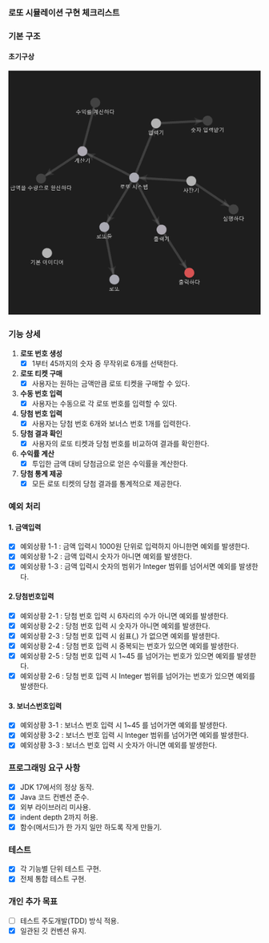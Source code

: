 ### **로또 시뮬레이션 구현 체크리스트**

### **기본 구조**

#### 초기구상

![img.png](img.png)

### **기능 상세**

1. **로또 번호 생성**
    - [x] 1부터 45까지의 숫자 중 무작위로 6개를 선택한다.
2. **로또 티켓 구매**
    - [x] 사용자는 원하는 금액만큼 로또 티켓을 구매할 수 있다.
3. **수동 번호 입력**
    - [x] 사용자는 수동으로 각 로또 번호를 입력할 수 있다.
4. **당첨 번호 입력**
    - [x] 사용자는 당첨 번호 6개와 보너스 번호 1개를 입력한다.
5. **당첨 결과 확인**
    - [x] 사용자의 로또 티켓과 당첨 번호를 비교하여 결과를 확인한다.
6. **수익률 계산**
    - [x] 투입한 금액 대비 당첨금으로 얻은 수익률을 계산한다.
7. **당첨 통계 제공**
    - [x] 모든 로또 티켓의 당첨 결과를 통계적으로 제공한다.

### **예외 처리**

#### 1. 금액입력

- [x] 예외상황 1-1 : 금액 입력시 1000원 단위로 입력하지 아니한면 예외를 발생한다.
- [x] 예외상황 1-2 : 금액 입력시 숫자가 아니면 예외를 발생한다.
- [x] 예외상황 1-3 : 금액 입력시 숫자의 범위가 Integer 범위를 넘어서면 예외를 발생한다.

#### 2.당첨번호입력

- [x] 예외상황 2-1 : 당첨 번호 입력 시 6자리의 수가 아니면 예외를 발생한다.
- [x] 예외상황 2-2 : 당첨 번호 입력 시 숫자가 아니면 예외를 발생한다.
- [x] 예외상황 2-3 : 당첨 번호 입력 시 쉼표(,) 가 없으면 예외를 발생한다.
- [x] 예외상황 2-4 : 당첨 번호 입력 시 중복되는 번호가 있으면 예외를 발생한다.
- [x] 예외상황 2-5 : 당첨 번호 입력 시 1~45 를 넘어가는 번호가 있으면 예외를 발생한다.
- [x] 예외상황 2-6 : 당첨 번호 입력 시 Integer 범위를 넘어가는 번호가 있으면 예외를 발생한다.

#### 3. 보너스번호입력

- [x] 예외상황 3-1 : 보너스 번호 입력 시 1~45 를 넘어가면 예외를 발생한다.
- [x] 예외상황 3-2 : 보너스 번호 입력 시 Integer 범위를 넘어가면 예외를 발생한다.
- [x] 예외상황 3-3 : 보너스 번호 입력 시 숫자가 아니면 예외를 발생한다.

### **프로그래밍 요구 사항**

- [x] JDK 17에서의 정상 동작.
- [x] Java 코드 컨벤션 준수.
- [x] 외부 라이브러리 미사용.
- [x] indent depth 2까지 허용.
- [x] 함수(메서드)가 한 가지 일만 하도록 작게 만들기.

### **테스트**

- [x] 각 기능별 단위 테스트 구현.
- [x] 전체 통합 테스트 구현.

### **개인 추가 목표**

- [ ] 테스트 주도개발(TDD) 방식 적용.
- [x] 일관된 깃 컨벤션 유지.
